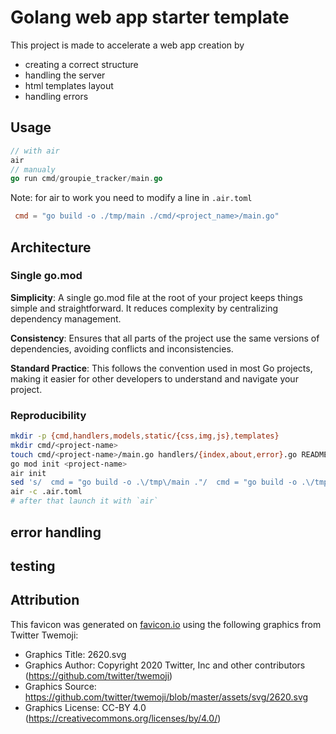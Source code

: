 # Golang web app starter template

This project is made to accelerate a web app creation by
- creating a correct structure
- handling the server
- html templates layout
- handling errors

## Usage

```go
// with air
air
// manualy
go run cmd/groupie_tracker/main.go
```

Note: for air to work you need to modify a line in `.air.toml`

```.air.toml
 cmd = "go build -o ./tmp/main ./cmd/<project_name>/main.go"
```

## Architecture

### Single go.mod

**Simplicity**: A single go.mod file at the root of your project keeps things simple and straightforward. It reduces complexity by centralizing dependency management.

**Consistency**: Ensures that all parts of the project use the same versions of dependencies, avoiding conflicts and inconsistencies.

**Standard Practice**: This follows the convention used in most Go projects, making it easier for other developers to understand and navigate your project.

### Reproducibility

```bash
mkdir -p {cmd,handlers,models,static/{css,img,js},templates}
mkdir cmd/<project-name>
touch cmd/<project-name>/main.go handlers/{index,about,error}.go README.md static/{css/styles.css,img/about.txt} templates/{about,error,index,layout}.html
go mod init <project-name>
air init
sed 's/  cmd = "go build -o .\/tmp\/main ."/  cmd = "go build -o .\/tmp\/main .\/cmd\/<project-name>\/main.go"/g' .air.toml
air -c .air.toml
# after that launch it with `air`
```

## error handling

<!-- middleware refers to a function that wraps an HTTP handler to add additional behavior before
or after the handler processes an HTTP request


The HandleError function will set the appropriate HTTP status code and render an error page with the provided message.
call HandleError directly within your HTTP handlers when you encounter an error.

The WithErrorHandling middleware uses HandleError within a defer statement to handle any panics that occur during the request processing. It logs the panic and sends an appropriate error response using HandleError. -->

## testing

<!-- not done yet -->

## Attribution

This favicon was generated on [favicon.io](https://favicon.io/) using the following graphics from Twitter Twemoji:

- Graphics Title: 2620.svg
- Graphics Author: Copyright 2020 Twitter, Inc and other contributors (https://github.com/twitter/twemoji)
- Graphics Source: https://github.com/twitter/twemoji/blob/master/assets/svg/2620.svg
- Graphics License: CC-BY 4.0 (https://creativecommons.org/licenses/by/4.0/)
